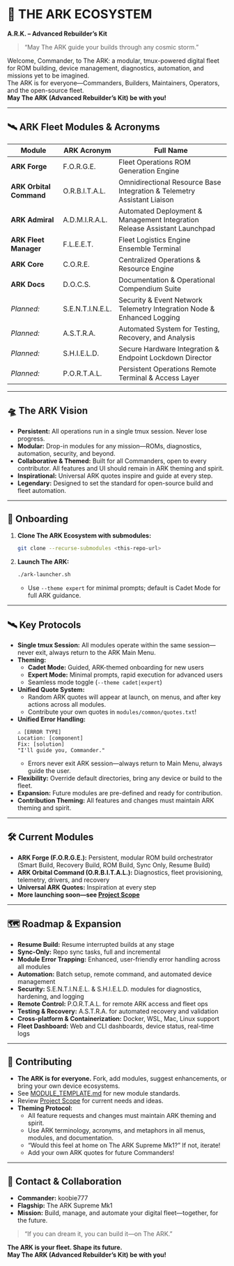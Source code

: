 # 🌌 THE ARK ECOSYSTEM
**A.R.K. – Advanced Rebuilder’s Kit**

> “May The ARK guide your builds through any cosmic storm.”

Welcome, Commander, to The ARK: a modular, tmux-powered digital fleet for ROM building, device management, diagnostics, automation, and missions yet to be imagined.  
The ARK is for everyone—Commanders, Builders, Maintainers, Operators, and the open-source fleet.  
**May The ARK (Advanced Rebuilder’s Kit) be with you!**

---

## 🛰️ ARK Fleet Modules & Acronyms

| Module                  | ARK Acronym            | Full Name                                                                 |
|-------------------------|------------------------|--------------------------------------------------------------------------|
| **ARK Forge**           | F.O.R.G.E.             | Fleet Operations ROM Generation Engine                                    |
| **ARK Orbital Command** | O.R.B.I.T.A.L.         | Omnidirectional Resource Base Integration & Telemetry Assistant Liaison   |
| **ARK Admiral**         | A.D.M.I.R.A.L.         | Automated Deployment & Management Integration Release Assistant Launchpad |
| **ARK Fleet Manager**   | F.L.E.E.T.             | Fleet Logistics Engine Ensemble Terminal                                  |
| **ARK Core**            | C.O.R.E.               | Centralized Operations & Resource Engine                                  |
| **ARK Docs**            | D.O.C.S.               | Documentation & Operational Compendium Suite                              |
| _Planned:_              | S.E.N.T.I.N.E.L.       | Security & Event Network Telemetry Integration Node & Enhanced Logging    |
| _Planned:_              | A.S.T.R.A.             | Automated System for Testing, Recovery, and Analysis                      |
| _Planned:_              | S.H.I.E.L.D.           | Secure Hardware Integration & Endpoint Lockdown Director                  |
| _Planned:_              | P.O.R.T.A.L.           | Persistent Operations Remote Terminal & Access Layer                      |

---

## 🛸 The ARK Vision

- **Persistent:** All operations run in a single tmux session. Never lose progress.
- **Modular:** Drop-in modules for any mission—ROMs, diagnostics, automation, security, and beyond.
- **Collaborative & Themed:** Built for all Commanders, open to every contributor. All features and UI should remain in ARK theming and spirit.
- **Inspirational:** Universal ARK quotes inspire and guide at every step.
- **Legendary:** Designed to set the standard for open-source build and fleet automation.

---

## 🚀 Onboarding

1. **Clone The ARK Ecosystem with submodules:**
   ```bash
   git clone --recurse-submodules <this-repo-url>
   ```
2. **Launch The ARK:**
   ```bash
   ./ark-launcher.sh
   ```
   - Use `--theme expert` for minimal prompts; default is Cadet Mode for full ARK guidance.

---

## 🛰️ Key Protocols

- **Single tmux Session:** All modules operate within the same session—never exit, always return to the ARK Main Menu.
- **Theming:**  
    - **Cadet Mode:** Guided, ARK-themed onboarding for new users  
    - **Expert Mode:** Minimal prompts, rapid execution for advanced users  
    - Seamless mode toggle (`--theme cadet|expert`)
- **Unified Quote System:**  
    - Random ARK quotes will appear at launch, on menus, and after key actions across all modules.
    - Contribute your own quotes in `modules/common/quotes.txt`!
- **Unified Error Handling:**  
    ```
    ⚠️ [ERROR TYPE]
    Location: [component]
    Fix: [solution]
    "I'll guide you, Commander."
    ```
    - Errors never exit ARK session—always return to Main Menu, always guide the user.
- **Flexibility:** Override default directories, bring any device or build to the fleet.
- **Expansion:** Future modules are pre-defined and ready for contribution.
- **Contribution Theming:** All features and changes must maintain ARK theming and spirit.

---

## 🛠️ Current Modules

- **ARK Forge (F.O.R.G.E.):** Persistent, modular ROM build orchestrator (Smart Build, Recovery Build, ROM Build, Sync Only, Resume Build)
- **ARK Orbital Command (O.R.B.I.T.A.L.):** Diagnostics, fleet provisioning, telemetry, drivers, and recovery
- **Universal ARK Quotes:** Inspiration at every step
- **More launching soon—see [Project Scope](docs/PROJECT_SCOPE.md)**

---

## 🗺️ Roadmap & Expansion

- **Resume Build:** Resume interrupted builds at any stage
- **Sync-Only:** Repo sync tasks, full and incremental
- **Module Error Trapping:** Enhanced, user-friendly error handling across all modules
- **Automation:** Batch setup, remote command, and automated device management
- **Security:** S.E.N.T.I.N.E.L. & S.H.I.E.L.D. modules for diagnostics, hardening, and logging
- **Remote Control:** P.O.R.T.A.L. for remote ARK access and fleet ops
- **Testing & Recovery:** A.S.T.R.A. for automated recovery and validation
- **Cross-platform & Containerization:** Docker, WSL, Mac, Linux support
- **Fleet Dashboard:** Web and CLI dashboards, device status, real-time logs

---

## 🤝 Contributing

- **The ARK is for everyone.** Fork, add modules, suggest enhancements, or bring your own device ecosystems.
- See [MODULE_TEMPLATE.md](docs/MODULE_TEMPLATE.md) for new module standards.
- Review [Project Scope](docs/PROJECT_SCOPE.md) for current needs and ideas.
- **Theming Protocol:**  
  - All feature requests and changes must maintain ARK theming and spirit.
  - Use ARK terminology, acronyms, and metaphors in all menus, modules, and documentation.
  - “Would this feel at home on The ARK Supreme Mk1?” If not, iterate!
  - Add your own ARK quotes for future Commanders!

---

## 📡 Contact & Collaboration

- **Commander:** koobie777
- **Flagship:** The ARK Supreme Mk1
- **Mission:** Build, manage, and automate your digital fleet—together, for the future.

> “If you can dream it, you can build it—on The ARK.”

**The ARK is your fleet. Shape its future.**  
**May The ARK (Advanced Rebuilder’s Kit) be with you!**

